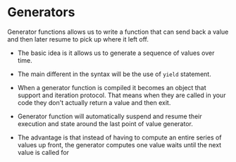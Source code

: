 # Generators

Generator functions allows us to write a function that can send back a value and 
then later resume to pick up where it left off.

* The basic idea is it allows us to generate a sequence of values over time.
* The main different in the syntax will be the use of `yield` statement.

* When a generator function is compiled it becomes an object that support and iteration protocol.
That means when they are called in your code they don't actually return a value and then exit.


* Generator function will automatically suspend and resume their execution and state around the last
point of value generator.

* The advantage is that instead of having to compute an entire series of values up front, the
generator computes one value waits until the next value is called for

 
